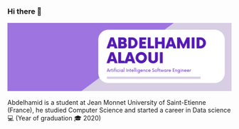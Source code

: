 ### Hi there 👋
![Chrome Dino](https://github.com/alaouiib/alaouiib/blob/master/Graduate%20Artificial%20Intelligence%20Software%20Engineer.png)

Abdelhamid is a student at Jean Monnet University of Saint-Etienne (France), he studied Computer Science and started a career in Data science 💻
(Year of graduation 🎓 2020)
